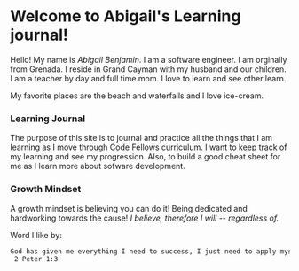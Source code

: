 # Welcome to Abigail's Learning journal!

Hello! My name is *Abigail Benjamin*. I am a software engineer. 
I am orginally from Grenada. I reside in Grand Cayman with my husband and our children. I am a teacher by day and full time mom. 
I love to learn and see other learn.

My favorite places are the beach and waterfalls and I love ice-cream.

### Learning Journal

The purpose of this site is to journal and practice all the things that I am learning as I move through Code Fellows curriculum.
I want to keep track of my learning and see my progression. Also, to build a good cheat sheet for me as I learn more about sofware development.

### Growth Mindset

A growth mindset is believing you can do it! Being dedicated and hardworking towards the cause!
*I believe, therefore I will -- regardless of.*

Word I like by:

```markdown
God has given me everything I need to success, I just need to apply myself!
 2 Peter 1:3

